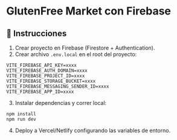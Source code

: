 # GlutenFree Market con Firebase

## 🚀 Instrucciones
1. Crear proyecto en Firebase (Firestore + Authentication).
2. Crear archivo `.env.local` en el root del proyecto:

```
VITE_FIREBASE_API_KEY=xxxx
VITE_FIREBASE_AUTH_DOMAIN=xxxx
VITE_FIREBASE_PROJECT_ID=xxxx
VITE_FIREBASE_STORAGE_BUCKET=xxxx
VITE_FIREBASE_MESSAGING_SENDER_ID=xxxx
VITE_FIREBASE_APP_ID=xxxx
```

3. Instalar dependencias y correr local:
```
npm install
npm run dev
```

4. Deploy a Vercel/Netlify configurando las variables de entorno.
